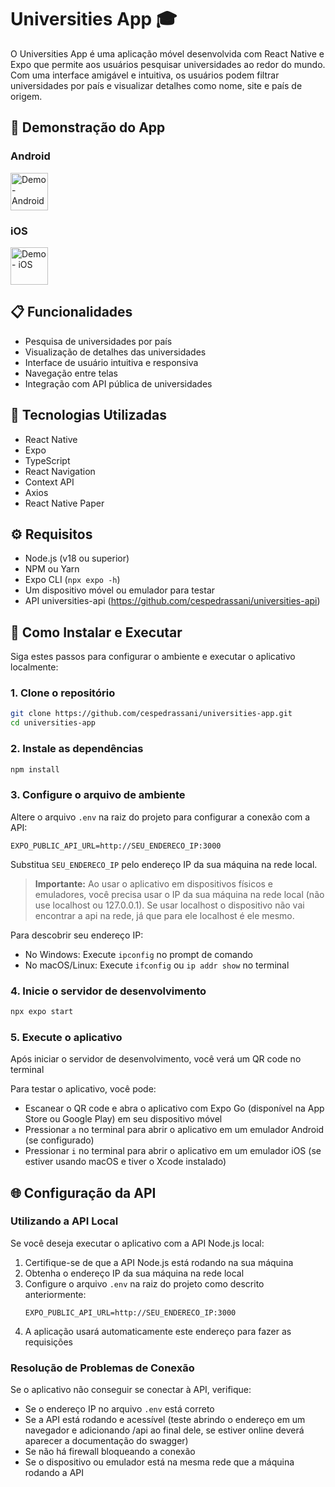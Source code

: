 # Universities App 🎓

O Universities App é uma aplicação móvel desenvolvida com React Native e Expo que permite aos usuários pesquisar universidades ao redor do mundo. Com uma interface amigável e intuitiva, os usuários podem filtrar universidades por país e visualizar detalhes como nome, site e país de origem.

## 📱 Demonstração do App

### Android
<a href="https://drive.google.com/file/d/1Cvlc7avb65vSigCP4gNQZamthUyrA66A/view?usp=sharing">
  <img src="https://cdn-icons-png.flaticon.com/512/174/174836.png" width="60" alt="Demo - Android"/>
</a>

### iOS
<a href="https://drive.google.com/file/d/1vM-4fEiGEtrg1hAE_SYi0kAf6oa6zB2b/view?usp=drive_link">
  <img src="https://img.icons8.com/ios11/512/mac-os.png" width="60" alt="Demo - iOS"/>
</a>

## 📋 Funcionalidades

- Pesquisa de universidades por país
- Visualização de detalhes das universidades
- Interface de usuário intuitiva e responsiva
- Navegação entre telas
- Integração com API pública de universidades

## 🚀 Tecnologias Utilizadas

- React Native
- Expo
- TypeScript
- React Navigation
- Context API
- Axios
- React Native Paper

## ⚙️ Requisitos

- Node.js (v18 ou superior)
- NPM ou Yarn
- Expo CLI (```npx expo -h```)
- Um dispositivo móvel ou emulador para testar
- API universities-api (https://github.com/cespedrassani/universities-api)

## 🔧 Como Instalar e Executar

Siga estes passos para configurar o ambiente e executar o aplicativo localmente:

### 1. Clone o repositório

```bash
git clone https://github.com/cespedrassani/universities-app.git
cd universities-app
```

### 2. Instale as dependências

```bash
npm install
```

### 3. Configure o arquivo de ambiente

Altere o arquivo `.env` na raiz do projeto para configurar a conexão com a API:

```
EXPO_PUBLIC_API_URL=http://SEU_ENDERECO_IP:3000
```

Substitua `SEU_ENDERECO_IP` pelo endereço IP da sua máquina na rede local.

> **Importante:** Ao usar o aplicativo em dispositivos físicos e emuladores, você precisa usar o IP da sua máquina na rede local (não use localhost ou 127.0.0.1). Se usar localhost o dispositivo não vai encontrar a api na rede, já que para ele localhost é ele mesmo.

Para descobrir seu endereço IP:
- No Windows: Execute `ipconfig` no prompt de comando
- No macOS/Linux: Execute `ifconfig` ou `ip addr show` no terminal

### 4. Inicie o servidor de desenvolvimento

```bash
npx expo start
```

### 5. Execute o aplicativo

Após iniciar o servidor de desenvolvimento, você verá um QR code no terminal

Para testar o aplicativo, você pode:

- Escanear o QR code e abra o aplicativo com Expo Go (disponível na App Store ou Google Play) em seu dispositivo móvel
- Pressionar `a` no terminal para abrir o aplicativo em um emulador Android (se configurado)
- Pressionar `i` no terminal para abrir o aplicativo em um emulador iOS (se estiver usando macOS e tiver o Xcode instalado)

## 🌐 Configuração da API

### Utilizando a API Local

Se você deseja executar o aplicativo com a API Node.js local:

1. Certifique-se de que a API Node.js está rodando na sua máquina
2. Obtenha o endereço IP da sua máquina na rede local
3. Configure o arquivo `.env` na raiz do projeto como descrito anteriormente:
   ```
   EXPO_PUBLIC_API_URL=http://SEU_ENDERECO_IP:3000
   ```
4. A aplicação usará automaticamente este endereço para fazer as requisições

### Resolução de Problemas de Conexão

Se o aplicativo não conseguir se conectar à API, verifique:

- Se o endereço IP no arquivo `.env` está correto
- Se a API está rodando e acessível (teste abrindo o endereço em um navegador e adicionando /api ao final dele, se estiver online deverá aparecer a documentação do swagger)
- Se não há firewall bloqueando a conexão
- Se o dispositivo ou emulador está na mesma rede que a máquina rodando a API
